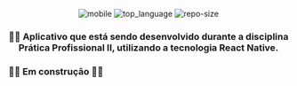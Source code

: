 <div align="center">

![mobile] ![top_language] ![repo-size]

### 🕵️‍♂️ Aplicativo que está sendo desenvolvido durante a disciplina Prática Profissional II, utilizando a tecnologia React Native.

</div>

### :construction_worker::construction: Em construção :construction_worker::construction:

<!-- Bagdes -->
[mobile]: https://img.shields.io/badge/mobile-React%20Native-63DAFA?style=flat-square
[top_language]: https://img.shields.io/github/languages/top/iancmilan/app-sp?style=flat-square
[repo-size]: https://img.shields.io/github/repo-size/iancmilan/app-sp?style=flat-square
